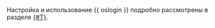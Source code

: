 Настройка и использование {{ oslogin }} подробно рассмотрены в разделе [{#T}](../../managed-kubernetes/operations/node-connect-oslogin.md).
